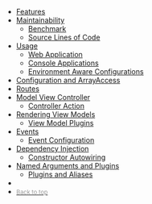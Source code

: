 <ul class="nav nav-sidebar">
    <li><a href="#features">Features</a></li>
    <li>
        <a href="#maintainability">Maintainability</a>
        <ul>
            <li><a href="#benchmark">Benchmark</a></li>
            <li><a href="#source-lines-of-code">Source Lines of Code</a></li>
        </ul>
    </li>
    <li>
        <a href="#usage">Usage</a>
        <ul>
            <li><a href="#web-application">Web Application</a></li>
            <li><a href="#console-applications">Console Applications</a></li>
            <li><a href="#environment-aware-configurations">Environment Aware Configurations</a></li>
        </ul>
    </li>
    <li><a href="#configuration-and-arrayaccess">Configuration and ArrayAccess</a></li>
    <li><a href="#routes">Routes</a></li>
    <li>
        <a href="#model-view-controller">Model View Controller</a>
        <ul>
            <li><a href="#controller-action">Controller Action</a></li>
        </ul>
    </li>
    <li>
        <a href="#rendering-view-models">Rendering View Models</a>
        <ul>
            <li><a href="#view-model-plugins">View Model Plugins</a></li>        
        </ul>
    </li>
    <li>
        <a href="#events">Events</a>
        <ul>
            <li><a href="#event-configuration">Event Configuration</a></li>
        </ul>
    </li>
    <li>
        <a href="#dependency-injection">Dependency Injection</a>
        <ul>
            <li><a href="#constructor-autowiring">Constructor Autowiring</a></li>
        </ul>
    </li>    
    <li>
        <a href="#named-arguments-and-plugins">Named Arguments and Plugins</a>
        <ul>
            <li><a href="#plugins-and-aliases">Plugins and Aliases</a></li>
        </ul>
    </li>
    <li>&nbsp;</li>
    <li><a href="#top"><small style="color:#999;">Back to top</small></a></li>
</ul>

